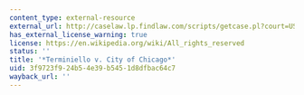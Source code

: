 ```yaml
---
content_type: external-resource
external_url: http://caselaw.lp.findlaw.com/scripts/getcase.pl?court=US&vol=337&invol=1
has_external_license_warning: true
license: https://en.wikipedia.org/wiki/All_rights_reserved
status: ''
title: '*Terminiello v. City of Chicago*'
uid: 3f9723f9-24b5-4e39-b545-1d8dfbac64c7
wayback_url: ''
---
```

